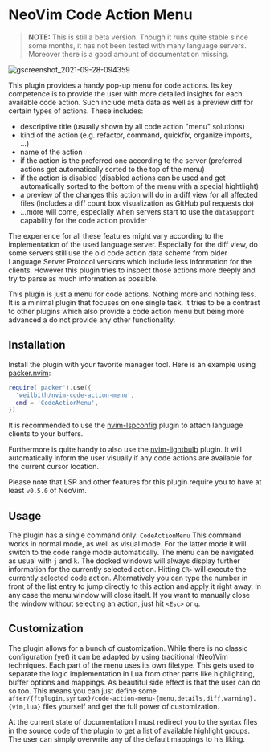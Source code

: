 # NeoVim Code Action Menu

> **NOTE:**
> This is still a beta version. Though it runs quite stable since some months,
> it has not been tested with many language servers. Moreover there is a good
> amount of documentation missing.

![gscreenshot_2021-09-28-094359](https://user-images.githubusercontent.com/12543647/135045142-dedfe9bb-01a0-4ed0-8d40-1dc4f2c2b254.png)

This plugin provides a handy pop-up menu for code actions. Its key competence is
to provide the user with more detailed insights for each available code action.
Such include meta data as well as a preview diff for certain types of actions.
These includes:
  - descriptive title (usually shown by all code action "menu" solutions)
  - kind of the action (e.g. refactor, command, quickfix, organize imports, ...)
  - name of the action
  - if the action is the preferred one according to the server (preferred
    actions get automatically sorted to the top of the menu)
  - if the action is disabled (disabled actions can be used and get
    automatically sorted to the bottom of the menu with a special hightlight)
  - a preview of the changes this action will do in a diff view for all affected
    files (includes a diff count box visualization as GitHub pul requests do)
  - ...more will come, especially when servers start to use the `dataSupport`
    capability for the code action provider

The experience for all these features might vary according to the implementation
of the used language server. Especially for the diff view, do some servers still
use the old code action data scheme from older Language Server Protocol versions
which include less information for the clients. However this plugin tries to
inspect those actions more deeply and try to parse as much information as
possible.

This plugin is just a menu for code actions. Nothing more and nothing less. It
is a minimal plugin that focuses on one single task. It tries to be a contrast
to other plugins which also provide a code action menu but being more advanced
a do not provide any other functionality.

## Installation

Install the plugin with your favorite manager tool. Here is an example using
[packer.nvim](https://github.com/wbthomason/packer.nvim/issues):

```lua
require('packer').use({
  'weilbith/nvim-code-action-menu',
  cmd = 'CodeActionMenu',
})
```

It is recommended to use the
[nvim-lspconfig](https://github.com/neovim/nvim-lspconfig) plugin to attach
language clients to your buffers.

Furthermore is quite handy to also use the
[nvim-lightbulb](https://github.com/kosayoda/nvim-lightbulb) plugin. It will
automatically inform the user visually if any code actions are available for the
current cursor location.

Please note that LSP and other features for this plugin require you to have at
least `v0.5.0` of NeoVim.

## Usage

The plugin has a single command only: `CodeActionMenu` This command works in
normal mode, as well as visual mode. For the latter mode it will switch to the
code range mode automatically.
The menu can be navigated as usual with `j` and `k`. The docked windows will
always display further information for the currently selected action. Hitting
`CR>` will execute the currently selected code action. Alternatively you can
type the number in front of the list entry to jump directly to this action and
apply it right away. In any case the menu window will close itself. If you want
to manually close the window without selecting an action, just hit `<Esc>` or
`q`.

## Customization

The plugin allows for a bunch of customization. While there is no classic
configuration (yet) it can be adapted by using traditional (Neo)Vim techniques.
Each part of the menu uses its own filetype. This gets used to separate the
logic implementation in Lua from other parts like highlighting, buffer options
and mappings. As beautiful side effect is that the user can do so too. This
means you can just define some
`after/{ftplugin,syntax}/code-action-menu-{menu,details,diff,warning}.{vim,lua}`
files yourself and get the full power of customization.

At the current state of documentation I must redirect you to the syntax files in
the source code of the plugin to get a list of available highlight groups. The
user can simply overwrite any of the default mappings to his liking.
